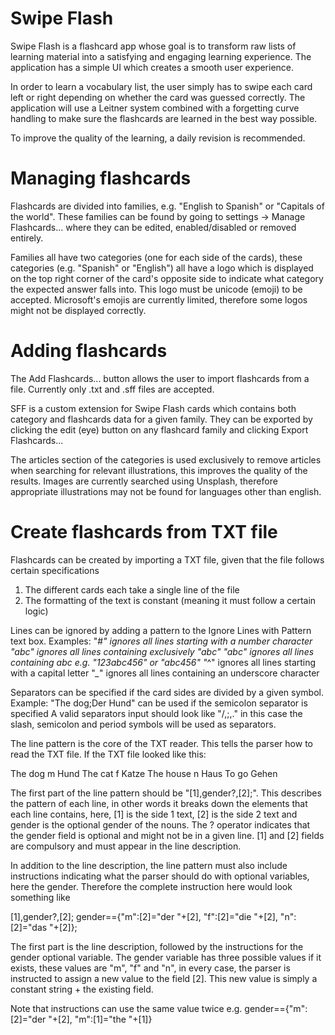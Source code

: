 # Swipe Flash

Swipe Flash is a flashcard app whose goal is to transform raw lists of learning material into a satisfying and engaging learning experience. The application has a simple UI which creates a smooth user experience.

In order to learn a vocabulary list, the user simply has to swipe each card left or right depending on whether the card was guessed correctly. The application will use a Leitner system combined with a forgetting curve handling to make sure the flashcards are learned in the best way possible.

To improve the quality of the learning, a daily revision is recommended.

# Managing flashcards

Flashcards are divided into families, e.g. "English to Spanish" or "Capitals of the world". These families can be found by going to settings -> Manage Flashcards... where they can be edited, enabled/disabled or removed entirely.

Families all have two categories (one for each side of the cards), these categories (e.g. "Spanish" or "English") all have a logo which is displayed on the top right corner of the card's opposite side to indicate what category the expected answer falls into. This logo must be unicode (emoji) to be accepted. Microsoft's emojis are currently limited, therefore some logos might not be displayed correctly.

# Adding flashcards

The Add Flashcards... button allows the user to import flashcards from a file. Currently only .txt and .sff files are accepted.

SFF is a custom extension for Swipe Flash cards which contains both category and flashcards data for a given family. They can be exported by clicking the edit (eye) button on any flashcard family and clicking Export Flashcards...

The articles section of the categories is used exclusively to remove articles when searching for relevant illustrations, this improves the quality of the results. Images are currently searched using Unsplash, therefore appropriate illustrations may not be found for languages other than english.

# Create flashcards from TXT file

Flashcards can be created by importing a TXT file, given that the file follows certain specifications
1. The different cards each take a single line of the file
2. The formatting of the text is constant (meaning it must follow a certain logic)

Lines can be ignored by adding a pattern to the Ignore Lines with Pattern text box. Examples:
"#*" ignores all lines starting with a number character
"abc" ignores all lines containing exclusively "abc"
"*abc*" ignores all lines containing abc e.g. "123abc456" or "abc456"
"*^" ignores all lines starting with a capital letter
"*_*" ignores all lines containing an underscore character

Separators can be specified if the card sides are divided by a given symbol. Example:
"The dog;Der Hund" can be used if the semicolon separator is specified
A valid separators input should look like "/,;,." in this case the slash, semicolon and period symbols will be used as separators.

The line pattern is the core of the TXT reader. This tells the parser how to read the TXT file. If the TXT file looked like this:

The dog     m    Hund
The cat     f    Katze
The house   n    Haus
To go            Gehen

The first part of the line pattern should be "[1],gender?,[2];". This describes the pattern of each line, in other words it breaks down the elements that each line contains, here, [1] is the side 1 text, [2] is the side 2 text and gender is the optional gender of the nouns. The ? operator indicates that the gender field is optional and might not be in a given line. [1] and [2] fields are compulsory and must appear in the line description.

In addition to the line description, the line pattern must also include instructions indicating what the parser should do with optional variables, here the gender. Therefore the complete instruction here would look something like 

[1],gender?,[2]; gender=={"m":[2]="der "+[2], "f":[2]="die "+[2], "n":[2]="das "+[2]};

The first part is the line description, followed by the instructions for the gender optional variable. The gender variable has three possible values if it exists, these values are "m", "f" and "n", in every case, the parser is instructed to assign a new value to the field [2]. This new value is simply a constant string + the existing field.

Note that instructions can use the same value twice e.g. gender=={"m":[2]="der "+[2], "m":[1]="the "+[1]}
